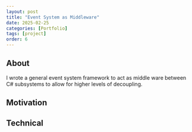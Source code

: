 ```yaml
---
layout: post
title: "Event System as Middleware"
date: 2025-02-25
categories: [Portfolio]
tags: [project]
order: 6
---
```



## About
I wrote a general event system framework to act as middle ware between C# subsystems to allow for higher levels of decoupling.

## Motivation

## Technical